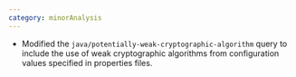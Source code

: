 ```yaml
---
category: minorAnalysis
---
```

* Modified the `java/potentially-weak-cryptographic-algorithm` query to include the use of weak cryptographic algorithms from configuration values specified in properties files.

